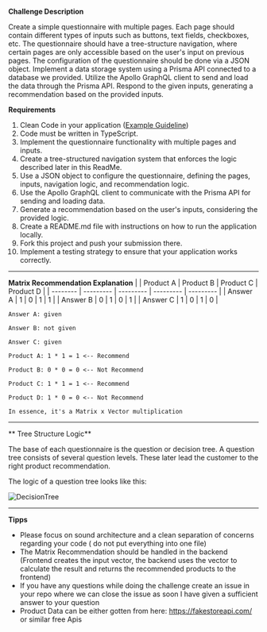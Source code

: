 **Challenge Description**

Create a simple questionnaire with multiple pages.
Each page should contain different types of inputs such as buttons, text fields, checkboxes, etc.
The questionnaire should have a tree-structure navigation, where certain pages are only accessible based on the user's input on previous pages.
The configuration of the questionnaire should be done via a JSON object.
Implement a data storage system using a Prisma API connected to a database we provided.
Utilize the Apollo GraphQL client to send and load the data through the Prisma API.
Respond to the given inputs, generating a recommendation based on the provided inputs.

**Requirements**

1. Clean Code in your application ([Example Guideline](https://github.com/labs42io/clean-code-typescript))
2. Code must be written in TypeScript.
3. Implement the questionnaire functionality with multiple pages and inputs.
4. Create a tree-structured navigation system that enforces the logic described later in this ReadMe.
5. Use a JSON object to configure the questionnaire, defining the pages, inputs, navigation logic, and recommendation logic.
7. Use the Apollo GraphQL client to communicate with the Prisma API for sending and loading data.
8. Generate a recommendation based on the user's inputs, considering the provided logic.
9. Create a README.md file with instructions on how to run the application locally.
10. Fork this project and push your submission there.
11. Implement a testing strategy to ensure that your application works correctly.

---------------------------------------------------------------------------------------

**Matrix Recommendation Explanation**
|                   | Product A | Product B | Product C | Product D |
| --------        | --------- | --------- | --------- | --------- |
| Answer A   | 1         | 0         | 1         | 1         |
| Answer B   | 0         | 1         | 0         | 1         |
| Answer C   | 1         | 0         | 1         | 0         |

```
Answer A: given

Answer B: not given

Answer C: given

Product A: 1 * 1 = 1 <-- Recommend

Product B: 0 * 0 = 0 <-- Not Recommend

Product C: 1 * 1 = 1 <-- Recommend

Product D: 1 * 0 = 0 <-- Not Recommend

In essence, it's a Matrix x Vector multiplication
```

-----------------------------------------------------------------------------------------
** Tree Structure Logic**

The base of each questionnaire is the question or decision tree. A question tree consists of several question levels. These later lead the customer to the right product recommendation.

The logic of a question tree looks like this:

![DecisionTree](https://github.com/bukar1337/coding-challenge/assets/47776598/320d6ba3-922b-4abb-b76b-c447733a3d41)

-----------------------------------------------------------------------------------------
**Tipps**

- Please focus on sound architecture and a clean separation of concerns regarding your code ( do not put everything into one file)
- The Matrix Recommendation should be handled in the backend (Frontend creates the input vector, the backend uses the vector to calculate the result and returns the recommended products to the frontend)
- If you have any questions while doing the challenge create an issue in your repo where we can close the issue as soon I have given a sufficient answer to your question
- Product Data can be either gotten from here: https://fakestoreapi.com/ or similar free Apis
